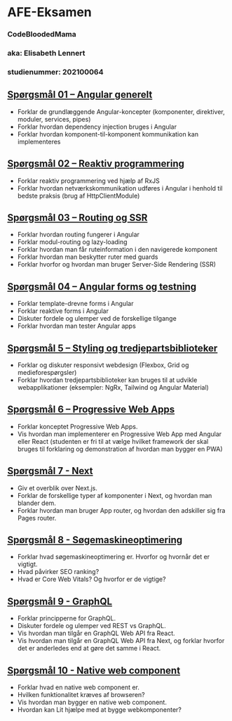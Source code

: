 # AFE-Eksamen
### CodeBloodedMama 
### aka: Elisabeth Lennert
### studienummer: 202100064

## [Spørgsmål 01 – Angular generelt](./q01/README.md)

- Forklar de grundlæggende Angular-koncepter (komponenter, direktiver, moduler, services, pipes)
- Forklar hvordan dependency injection bruges i Angular
- Forklar hvordan komponent-til-komponent kommunikation kan implementeres

## [Spørgsmål 02 – Reaktiv programmering](./q02/README.md)

- Forklar reaktiv programmering ved hjælp af RxJS
- Forklar hvordan netværkskommunikation udføres i Angular i henhold til bedste praksis (brug af HttpClientModule)

## [Spørgsmål 03 – Routing og SSR](./q03/README.md)

- Forklar hvordan routing fungerer i Angular
- Forklar modul-routing og lazy-loading
- Forklar hvordan man får ruteinformation i den navigerede komponent
- Forklar hvordan man beskytter ruter med guards
- Forklar hvorfor og hvordan man bruger Server-Side Rendering (SSR)

## [Spørgsmål 04 – Angular forms og testning](./q04/README.md)

- Forklar template-drevne forms i Angular
- Forklar reaktive forms i Angular
- Diskuter fordele og ulemper ved de forskellige tilgange
- Forklar hvordan man tester Angular apps

## [Spørgsmål 5 – Styling og tredjepartsbiblioteker](./q05/README.md)

- Forklar og diskuter responsivt webdesign (Flexbox, Grid og medieforespørgsler)
- Forklar hvordan tredjepartsbiblioteker kan bruges til at udvikle webapplikationer (eksempler: NgRx, Tailwind og Angular Material)

## [Spørgsmål 6 – Progressive Web Apps](./q06/README.md)

- Forklar konceptet Progressive Web Apps.
- Vis hvordan man implementerer en Progressive Web App med Angular eller React
(studenten er fri til at vælge hvilket framework der skal bruges til forklaring og demonstration af hvordan man bygger en PWA)

## [Spørgsmål 7 - Next](./q07/README.md)

- Giv et overblik over Next.js.
- Forklar de forskellige typer af komponenter i Next, og hvordan man blander dem.
- Forklar hvordan man bruger App router, og hvordan den adskiller sig fra Pages router.

## [Spørgsmål 8 - Søgemaskineoptimering](./q08/README.md)

- Forklar hvad søgemaskineoptimering er. Hvorfor og hvornår det er vigtigt.
- Hvad påvirker SEO ranking?
- Hvad er Core Web Vitals? Og hvorfor er de vigtige?

## [Spørgsmål 9 - GraphQL](./q09/README.md)

- Forklar principperne for GraphQL.
- Diskuter fordele og ulemper ved REST vs GraphQL.
- Vis hvordan man tilgår en GraphQL Web API fra React.
- Vis hvordan man tilgår en GraphQL Web API fra Next, og forklar hvorfor det er anderledes end at gøre det samme i React.

## [Spørgsmål 10 - Native web component](./q10/README.md)

- Forklar hvad en native web component er.
- Hvilken funktionalitet kræves af browseren?
- Vis hvordan man bygger en native web component.
- Hvordan kan Lit hjælpe med at bygge webkomponenter?
